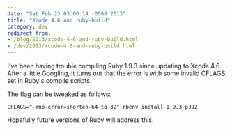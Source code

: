```yaml
---
date: "Sat Feb 23 03:00:14 -0500 2013"
title: "Xcode 4.6 and ruby-build"
category: dev
redirect_from:
- /blog/2013/xcode-4-6-and-ruby-build.html
- /dev/2013/xcode-4-6-and-ruby-build.html
---
```


I've been having trouble compiling Ruby 1.9.3 since updating to Xcode 4.6.
After a little Googling, it turns out that the error is with some invalid
CFLAGS set in Ruby's compile scripts.

The flag can be tweaked as follows:

```
CFLAGS="-Wno-error=shorten-64-to-32" rbenv install 1.9.3-p392
```

Hopefully future versions of Ruby will address this.
